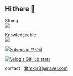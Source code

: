 ## Hi there 👋

Strong<br>
<img src="https://img.shields.io/badge/C++-00599C?style=flat-square&logo=C%2B%2B&logoColor=white"/>


Knowledgeable<br>
<img src="https://img.shields.io/badge/java-007396?style=flat-square&logo=Java&logoColor=white"/>




[![Solved.ac
프로필](http://mazassumnida.wtf/api/v2/generate_badge?boj=dltmxor31)](https://solved.ac/dltmxor31)





[![Velog's GitHub stats](https://velog-readme-stats.vercel.app/api?name=seungtoctoc)](https://github.com/eungyeole/velog-readme-stats)


contact : dltmxor31@naver.com
